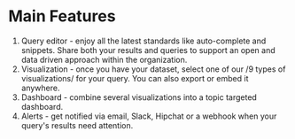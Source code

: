 # Main Features

1. Query editor - enjoy all the latest standards like auto-complete and snippets. Share both your results and queries to support an open and data driven approach within the organization.
2. Visualization - once you have your dataset, select one of our /9 types of visualizations/ for your query. You can also export or embed it anywhere. 
3. Dashboard - combine several visualizations into a topic targeted dashboard.
4. Alerts - get notified via email, Slack, Hipchat or a webhook when your query's results need attention.